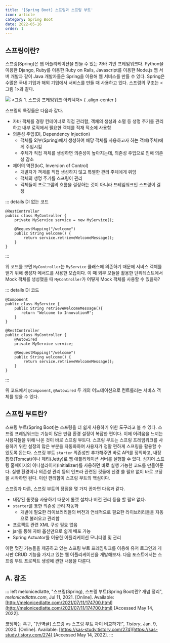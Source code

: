 ```yaml
---
title: '[Spring Boot] 스프링과 스프링 부트'
icon: article
category: Spring Boot
date: 2022-05-16
order: 1
---
```


## 스프링이란?
스프링(Spring)은 웹 어플리케이션을 만들 수 있는 자바 기반 프레임워크다. Python을 이용한 Django, Ruby를 이용한 Ruby on Rails, Javascript를 이용한 Node.js 웹 서버 개발과 같이 Java 개발자들은 Spring을 이용해 웹 서비스를 만들 수 있다. Spring은 수많은 국내 기업과 해외 기업에서 서비스를 만들 때 사용하고 있다. 스프링의 구조는 &lt;그림 1&gt;과 같다.

![](https://drive.google.com/uc?export=view&id=1Wm42F99NrhJwkXAeEDI-GulW4STyU3xL)
&lt;그림 1. 스프링 프레임워크 아키텍처&gt;
{ .align-center }

스프링의 특징들은 다음과 같다.
- 자바 객체를 경량 컨테이너로 직접 관리함, 객체의 생성과 소멸 등 생명 주기를 관리하고 내부 로직에서 필요한 객체를 적재 적소에 사용함
- 의존성 주입(DI, Dependency Injection)
    - 객체를 외부(Spring)에서 생성하여 해당 객체를 사용하고자 하는 객체(주체)에게 주입시킴
    - 주체가 직접 객체를 생성하면 의존성이 높아지는데, 의존성 주입으로 인해 의존성 감소
- 제어의 역전(IoC, Inversion of Control)
    - 개발자가 객체를 직접 생성하지 않고 특별한 관리 주체에게 위임
    - 객체의 생명 주기를 스프링이 관리
    - 객체들이 프로그램의 흐름을 결정하는 것이 아니라 프레임워크인 스프링이 결정

::: details DI 없는 코드
```java:no-line-numbers
@RestController
public class MyController {
    private MyService service = new MyService();

    @RequestMapping("/welcome")
    public String welcome() {
        return service.retrieveWelcomeMessage();
    }
}
```
:::

위 코드를 보면 `MyController`는 `MyService` 클래스에 의존하기 때문에 서비스 객체를 얻기 위해 생성자 메서드를 사용한 모습이다. 이 때 외부 모듈을 활용한 단위테스트에서 Mock 객체를 생성했을 때 `MyController`가 어떻게 Mock 객체를 사용할 수 있을까?

::: details DI 코드
```java:no-line-numbers
@Component
public class MyService {
    public String retrieveWelcomeMessage(){
       return "Welcome to InnovationM";
    }
}

@RestController
public class MyController {
    @Autowired
    private MyService service;

    @RequestMapping("/welcome")
    public String welcome() {
        return service.retrieveWelcomeMessage();
    }
}
```
:::

위 코드에서 `@Component`, `@Autowired` 두 개의 어노테이션으로 컨트롤러는 서비스 객체를 얻을 수 있다. 

## 스프링 부트란?
스프링 부트(Spring Boot)는 스프링을 더 쉽게 사용하기 위한 도구라고 볼 수 있다. 스프링 프레임워크는 기능이 많은 만큼 환경 설정이 복잡한 편이다. 이에 어려움을 느끼는 사용자들을 위해 나온 것이 바로 스프링 부트다. 스프링 부트는 스프링 프레임워크를 사용하기 위한 설정의 많은 부분을 자동화하여 사용자가 정말 편하게 스프링을 활용할 수 있도록 돕는다. 스프링 부트 `starter` 의존성만 추가해주면 바로 API를 정의하고, 내장 톰캣(Tomcat)이나 제티(Jetty)로 웹 애플리케이션 서버를 실행할 수 있다. 심지어 스프링 홈페이지의 이니셜라이저(Initializer)를 사용하면 바로 실행 가능한 코드를 만들어준다. 실행 환경이나 의존성 관리 등의 인프라 관련된 것들에 신경 쓸 필요 없이 바로 코딩을 시작하면 된다. 이런 편리함이 스프링 부트의 핵심이다.

스프링과 다른, 스프링 부트의 장점을 몇 가지 꼽자면 다음과 같다.

- 내장된 톰캣을 사용하기 때문에 톰캣 설치나 버전 관리 등을 할 필요 없다.
- `starter`를 통한 의존성 관리 자동화
    - 개발에 필요한 라이브러리들의 버전과 연쇄적으로 필요한 라이브러리들을 자동으로 불러오고 관리함
- 프로젝트 관련 XML 구성 필요 없음
- jar를 통해 자바 옵션만으로 쉽게 배포 가능
- Spring Actuator를 이용한 어플리케이션 모니터링 및 관리

이런 멋진 기능들을 제공하고 있는 스프링 부트 프레임워크를 이용해 유저 로그인과 게시판 CRUD 기능을 가지고 있는 웹 어플리케이션을 개발해보자. 다음 포스트에서는 스프링 부트 프로젝트 생성에 관한 내용을 다룬다.

## A. 참조
::: left
melonicedlatte, "스프링(Spring), 스프링 부트(Spring Boot)란? 개념 정리", *melonicedlatte.com*, Jul 11, 2021. [Online]. Available: [http://melonicedlatte.com/2021/07/11/174700.html](http://melonicedlatte.com/2021/07/11/174700.html) [Accessed May 14, 2022].

코딩하는 흑구, "[번역글] 스프링 vs 스프링 부트 차이 비교하기!", *Tistory*, Jan. 9, 2020. [Online]. Available: [https://sas-study.tistory.com/274](https://sas-study.tistory.com/274) [Accessed May 14, 2022].
:::

<script setup lang="ts">
import DetailsOpen from "@DetailsOpen";
</script>

<DetailsOpen/>
